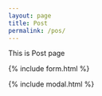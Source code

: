 ```yaml
---
layout: page
title: Post
permalink: /pos/
---
```


This is Post page

{% include form.html %}

{% include modal.html %}
